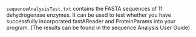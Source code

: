 ```sequenceAnalysisTest.txt``` contains the FASTA sequences of 11 dehydrogenase enzymes. It can be used to test whether you have successfully incorporated fastAReader and ProteinParams into your program. (The results can be found in the sequence Analysis User Guide)
